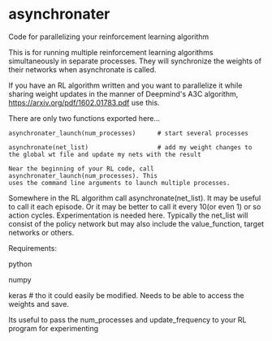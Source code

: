 # asynchronater
Code for parallelizing your reinforcement learning algorithm


This is for running multiple reinforcement learning algorithms simultaneously in separate processes. They
will synchronize the weights of their networks when asynchronate is called.

If you have an RL algorithm written and you want to parallelize it while sharing weight updates in the manner of
Deepmind's A3C algorithm, https://arxiv.org/pdf/1602.01783.pdf  use this.

There are only two functions exported here...
```
asynchronater_launch(num_processes)      # start several processes

asynchronate(net_list)                   # add my weight changes to the global wt file and update my nets with the result

Near the beginning of your RL code, call asynchronater_launch(num_processes). This
uses the command line arguments to launch multiple processes.
```
Somewhere in the RL algorithm call  asynchronate(net_list). It may be useful to call it
each episode. Or it may be better to call it every 10(or even 1) or so action cycles. Experimentation is
needed here.
Typically the net_list will consist of the policy network but may also include the value_function, target networks or others.

Requirements:

python

numpy

keras        # tho it could easily be modified. Needs to be able to access the weights and save.

Its useful to pass the num_processes and update_frequency to your RL program for experimenting

